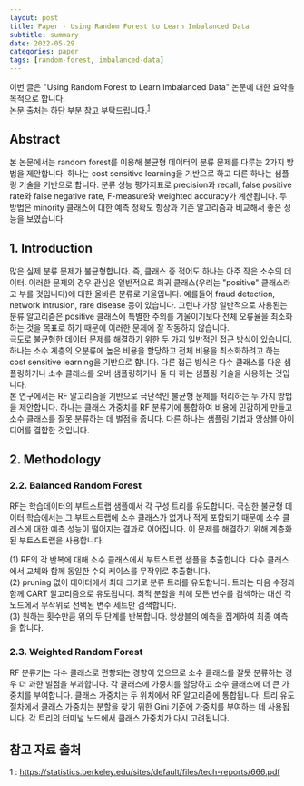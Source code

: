 ```yaml
---
layout: post
title: Paper - Using Random Forest to Learn Imbalanced Data
subtitle: summary
date: 2022-05-29
categories: paper
tags: [random-forest, imbalanced-data]
---
```


이번 글은 "Using Random Forest to Learn Imbalanced Data" 논문에 대한 요약을 목적으로 합니다.  
논문 출처는 하단 부분 참고 부탁드립니다.<sup>[1](#references)</sup>  

## Abstract

본 논문에서는 random forest를 이용해 불균형 데이터의 분류 문제를 다루는 2가지 방법을 제안합니다. 하나는 cost sensitive learning을 기반으로 하고 다른 하나는 샘플링 기술을 기반으로 합니다. 분류 성능 평가지표로 precision과 recall, false positive rate와 false negative rate, F-measure와 weighted accuracy가 계산됩니다. 두 방법은 minority 클래스에 대한 예측 정확도 향상과 기존 알고리즘과 비교해서 좋은 성능을 보였습니다.  

## 1. Introduction

많은 실제 분류 문제가 불균형합니다. 즉, 클래스 중 적어도 하나는 아주 작은 소수의 데이터. 이러한 문제의 경우 관심은 일반적으로 희귀 클래스(우리는 "positive" 클래스라고 부를 것입니다)에 대한 올바른 분류로 기울입니다. 예를들어 fraud detection, network intrusion, rare disease 등이 있습니다. 그런나 가장 일반적으로 사용된는 분류 알고리즘은 positive 클래스에 특별한 주의를 기울이기보다 전체 오류율을 최소화하는 것을 목표로 하기 때문에 이러한 문제에 잘 작동하지 않습니다.  
극도로 불균형한 데이터 문제를 해결하기 위한 두 가지 일반적인 접근 방식이 있습니다. 하나는 소수 계층의 오분류에 높은 비용을 할당하고 전체 비용을 최소화하려고 하는 cost sensitive learning을 기반으로 합니다. 다른 접근 방식은 다수 클래스를 다운 샘플링하거나 소수 클래스를 오버 샘플링하거나 둘 다 하는 샘플링 기술을 사용하는 것입니다.  
본 연구에서는 RF 알고리즘을 기반으로 극단적인 불균형 문제를 처리하는 두 가지 방법을 제안합니다. 하나는 클래스 가중치를 RF 분류기에 통합하여 비용에 민감하게 만들고 소수 클래스를 잘못 분류하는 데 벌점을 줍니다. 다른 하나는 샘플링 기법과 앙상블 아이디어를 결합한 것입니다.  

## 2. Methodology

### 2.2. Balanced Random Forest

RF는 학습데이터의 부트스트랩 샘플에서 각 구성 트리를 유도합니다. 극심한 불균형 데이터 학습에서는 그 부트스트랩에 소수 클래스가 없거나 적게 포함되기 때문에 소수 클래스에 대한 예측 성능이 떨어지는 결과로 이어집니다. 이 문제를 해결하기 위해 계층화된 부트스트랩을 사용합니다.  

(1) RF의 각 반복에 대해 소수 클래스에서 부트스트랩 샘플을 추출합니다. 다수 클래스에서 교체와 함께 동일한 수의 케이스를 무작위로 추출합니다.  
(2) pruning 없이 데이터에서 최대 크기로 분류 트리를 유도합니다. 트리는 다음 수정과 함께 CART 알고리즘으로 유도됩니다. 최적 분할을 위해 모든 변수를 검색하는 대신 각 노드에서 무작위로 선택된 변수 세트만 검색합니다.  
(3) 원하는 횟수만큼 위의 두 단계를 반복합니다. 앙상블의 예측을 집계하여 최종 예측을 합니다.  

### 2.3. Weighted Random Forest

RF 분류기는 다수 클래스로 편향되는 경향이 있으므로 소수 클래스를 잘못 분류하는 경우 더 과한 벌점을 부과합니다. 각 클래스에 가중치를 할당하고 소수 클래스에 더 큰 가중치를 부여합니다. 클래스 가중치는 두 위치에서 RF 알고리즘에 통합됩니다. 트리 유도 절차에서 클래스 가중치는 분할을 찾기 위한 Gini 기준에 가중치를 부여하는 데 사용됩니다. 각 트리의 터미널 노드에서 클래스 가중치가 다시 고려됩니다. 

## 참고 자료 출처

<a name="references">1</a> : https://statistics.berkeley.edu/sites/default/files/tech-reports/666.pdf  
